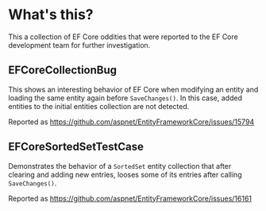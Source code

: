 # What's this?

This a collection of EF Core oddities that were reported to the EF Core
development team for further investigation.

## EFCoreCollectionBug

This shows an interesting behavior of EF Core when modifying an entity and
loading the same entity again before `SaveChanges()`. In this case, added entities
to the initial entities collection are not detected.

Reported as https://github.com/aspnet/EntityFrameworkCore/issues/15794

## EFCoreSortedSetTestCase

Demonstrates the behavior of a `SortedSet` entity collection that after
clearing and adding new entries, looses some of its entries after calling
`SaveChanges()`.

Reported as https://github.com/aspnet/EntityFrameworkCore/issues/16161
